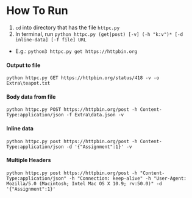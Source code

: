 # How To Run
1. `cd` into directory that has the file `httpc.py`
2. In terminal, run `python httpc.py (get|post) [-v] (-h "k:v")* [-d inline-data] [-f file] URL`
- E.g.: `python3 httpc.py get https://httpbin.org`

#### Output to file
`python httpc.py GET https://httpbin.org/status/418 -v -o Extra\teapot.txt` 

#### Body data from file
`python httpc.py POST https://httpbin.org/post -h Content-Type:application/json -f Extra\data.json -v`

#### Inline data
`python httpc.py post https://httpbin.org/post -h Content-Type:application/json -d '{"Assignment":1}' -v`

#### Multiple Headers
`python httpc.py post https://httpbin.org/post -h "Content-Type:application/json" -h "Connection: keep-alive" -h "User-Agent: Mozilla/5.0 (Macintosh; Intel Mac OS X 10.9; rv:50.0)" -d '{"Assignment":1}'` 

